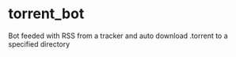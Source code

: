 torrent_bot
===========

Bot feeded with RSS from a tracker and auto download .torrent to a specified directory

